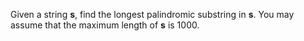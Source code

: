 Given a string **s**, find the longest palindromic substring in **s**. You may assume that the maximum length of **s** is 1000.